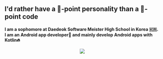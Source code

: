 ## I'd rather have a 💯-point personality than a 💯-point code

#### I am a sophomore at Daedeok Software Meister High School in Korea 🇰🇷. I am an Android app developer📱 and mainly develop Android apps with Kotlin🔥


<p align="center">
  <a href="https://github.com/${leesin0222}">
    <img align="center" src="https://github-readme-stats.vercel.app/api/top-langs/?username=${leesin0222}&layout=compact&show_icons=${true}&how_owner=${true}&theme=${nord}" />
  </a>
</p>
